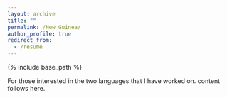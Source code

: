 ```yaml
---
layout: archive
title: ""
permalink: /New Guinea/
author_profile: true
redirect_from:
  - /resume
---
```


{% include base_path %}

For those interested in the two languages that I have worked on. content follows here.